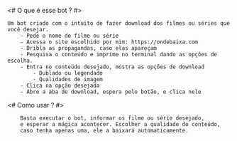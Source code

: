 <# O que é esse bot ? #>

    Um bot criado com o intuito de fazer download dos filmes ou séries que você desejar.
        - Pede o nome do filme ou série
        - Acessa o site escolhido por mim: https://ondebaixa.com
        - Dribla as propagandas, caso elas apareçam
        - Pesquisa o conteúdo e imprime no terminal dando as opções de escolha.
        - Entra no conteúdo desejado, mostra as opções de download
            - Dublado ou legendado
            - Qualidades de imagem
        - Clica na opção desejada
        - Abre a aba de download, espera pelo botão, e clica nele


<# Como usar ? #>

        Basta executar o bot, informar os filme ou série desejado,
        e esperar a mágica acontecer. Escolher a qualidade do conteúdo,
        caso tenha apenas uma, ele a baixará automaticamente.
